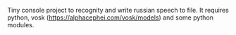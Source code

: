 Tiny console project to recognity and write russian speech to file. It requires python, vosk (https://alphacephei.com/vosk/models) and some python modules.
